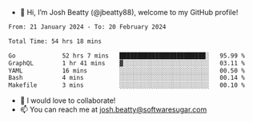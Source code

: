 - 👋 Hi, I’m Josh Beatty (@jbeatty88), welcome to my GitHub profile!

<!--START_SECTION:waka-->

```txt
From: 21 January 2024 - To: 20 February 2024

Total Time: 54 hrs 18 mins

Go             52 hrs 7 mins   ████████████████████████░   95.99 %
GraphQL        1 hr 41 mins    ▓░░░░░░░░░░░░░░░░░░░░░░░░   03.11 %
YAML           16 mins         ░░░░░░░░░░░░░░░░░░░░░░░░░   00.50 %
Bash           4 mins          ░░░░░░░░░░░░░░░░░░░░░░░░░   00.14 %
Makefile       3 mins          ░░░░░░░░░░░░░░░░░░░░░░░░░   00.10 %
```

<!--END_SECTION:waka-->

- 💞️ I would love to collaborate!
- 📫 You can reach me at josh.beatty@softwaresugar.com

<!---
jbeatty88/jbeatty88 is a ✨ special ✨ repository because its `README.md` (this file) appears on your GitHub profile.
You can click the Preview link to take a look at your changes.
--->
